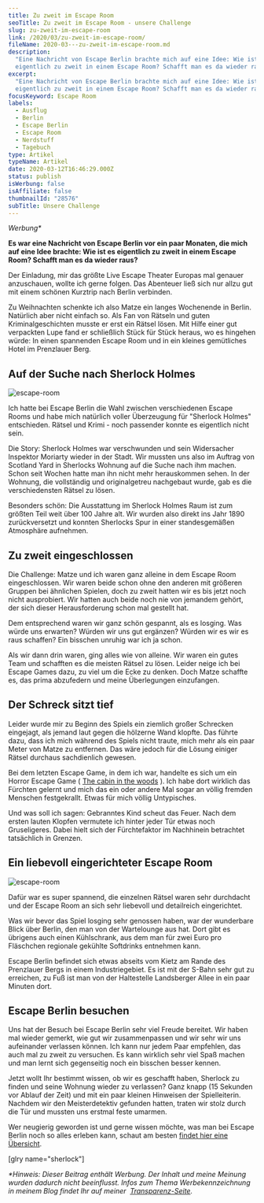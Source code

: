 ```yaml
---
title: Zu zweit im Escape Room
seoTitle: Zu zweit im Escape Room - unsere Challenge
slug: zu-zweit-im-escape-room
link: /2020/03/zu-zweit-im-escape-room/
fileName: 2020-03---zu-zweit-im-escape-room.md
description:
  "Eine Nachricht von Escape Berlin brachte mich auf eine Idee: Wie ist es
  eigentlich zu zweit in einem Escape Room? Schafft man es da wieder raus?"
excerpt:
  "Eine Nachricht von Escape Berlin brachte mich auf eine Idee: Wie ist es
  eigentlich zu zweit in einem Escape Room? Schafft man es da wieder raus?"
focusKeyword: Escape Room
labels:
  - Ausflug
  - Berlin
  - Escape Berlin
  - Escape Room
  - Nerdstuff
  - Tagebuch
type: Artikel
typeName: Artikel
date: 2020-03-12T16:46:29.000Z
status: publish
isWerbung: false
isAffiliate: false
thumbnailId: "28576"
subTitle: Unsere Challenge
---
```


<em>Werbung\*</em>

<strong>Es war eine Nachricht von Escape Berlin vor ein paar Monaten, die mich
auf eine Idee brachte: Wie ist es eigentlich zu zweit in einem Escape Room?
Schafft man es da wieder raus?</strong>

Der Einladung, mir das größte Live Escape Theater Europas mal genauer
anzuschauen, wollte ich gerne folgen. Das Abenteuer ließ sich nur allzu gut mit
einem schönen Kurztrip nach Berlin verbinden.

Zu Weihnachten schenkte ich also Matze ein langes Wochenende in Berlin.
Natürlich aber nicht einfach so. Als Fan von Rätseln und guten
Kriminalgeschichten musste er erst ein Rätsel lösen. Mit Hilfe einer gut
verpackten Lupe fand er schließlich Stück für Stück heraus, wo es hingehen
würde: In einen spannenden Escape Room und in ein kleines gemütliches Hotel im
Prenzlauer Berg.

## Auf der Suche nach Sherlock Holmes

![escape-room](http://cardamonchai.com/wp-content/uploads/2020/03/2020-03-07-escape-berlin-8-400x533.jpg "Wie es im Inneren des Raums aussieht, verrate ich Euch natürlich nicht.")

Ich hatte bei Escape Berlin die Wahl zwischen verschiedenen Escape Rooms und
habe mich natürlich voller Überzeugung für "Sherlock Holmes" entschieden. Rätsel
und Krimi - noch passender konnte es eigentlich nicht sein.

Die Story: Sherlock Holmes war verschwunden und sein Widersacher Inspektor
Moriarty wieder in der Stadt. Wir mussten uns also im Auftrag von Scotland Yard
in Sherlocks Wohnung auf die Suche nach ihm machen. Schon seit Wochen hatte man
ihn nicht mehr herauskommen sehen. In der Wohnung, die vollständig und
originalgetreu nachgebaut wurde, gab es die verschiedensten Rätsel zu lösen.

Besonders schön: Die Ausstattung im Sherlock Holmes Raum ist zum größten Teil
weit über 100 Jahre alt. Wir wurden also direkt ins Jahr 1890 zurückversetzt und
konnten Sherlocks Spur in einer standesgemäßen Atmosphäre aufnehmen.

## Zu zweit eingeschlossen

Die Challenge: Matze und ich waren ganz alleine in dem Escape Room
eingeschlossen. Wir waren beide schon ohne den anderen mit größeren Gruppen bei
ähnlichen Spielen, doch zu zweit hatten wir es bis jetzt noch nicht ausprobiert.
Wir hatten auch beide noch nie von jemandem gehört, der sich dieser
Herausforderung schon mal gestellt hat.

Dem entsprechend waren wir ganz schön gespannt, als es losging. Was würde uns
erwarten? Würden wir uns gut ergänzen? Würden wir es wir es raus schaffen? Ein
bisschen unruhig war ich ja schon.

Als wir dann drin waren, ging alles wie von alleine. Wir waren ein gutes Team
und schafften es die meisten Rätsel zu lösen. Leider neige ich bei Escape Games
dazu, zu viel um die Ecke zu denken. Doch Matze schaffte es, das prima
abzufedern und meine Überlegungen einzufangen.

## Der Schreck sitzt tief

Leider wurde mir zu Beginn des Spiels ein ziemlich großer Schrecken eingejagt,
als jemand laut gegen die hölzerne Wand klopfte. Das führte dazu, dass ich mich
während des Spiels nicht traute, mich mehr als ein paar Meter von Matze zu
entfernen. Das wäre jedoch für die Lösung einiger Rätsel durchaus sachdienlich
gewesen.

Bei dem letzten Escape Game, in dem ich war, handelte es sich um ein Horror
Escape Game ( [The cabin in the woods](/2019/07/die-gruselserie-ist-wieder-da/)
). Ich habe dort wirklich das Fürchten gelernt und mich das ein oder andere Mal
sogar an völlig fremden Menschen festgekrallt. Etwas für mich völlig
Untypisches.

Und was soll ich sagen: Gebranntes Kind scheut das Feuer. Nach dem ersten lauten
Klopfen vermutete ich hinter jeder Tür etwas noch Gruseligeres. Dabei hielt sich
der Fürchtefaktor im Nachhinein betrachtet tatsächlich in Grenzen.

## Ein liebevoll eingerichteter Escape Room

![escape-room](http://cardamonchai.com/wp-content/uploads/2020/03/2020-03-07-escape-berlin-4-400x300.jpg "Liebevolle Details")

Dafür war es super spannend, die einzelnen Rätsel waren sehr durchdacht und der
Escape Room an sich sehr liebevoll und detailreich eingerichtet.

Was wir bevor das Spiel losging sehr genossen haben, war der wunderbare Blick
über Berlin, den man von der Wartelounge aus hat. Dort gibt es übrigens auch
einen Kühlschrank, aus dem man für zwei Euro pro Fläschchen regionale gekühlte
Softdrinks entnehmen kann.

Escape Berlin befindet sich etwas abseits vom Kietz am Rande des Prenzlauer
Bergs in einem Industriegebiet. Es ist mit der S-Bahn sehr gut zu erreichen, zu
Fuß ist man von der Haltestelle Landsberger Allee in ein paar Minuten dort.

## Escape Berlin besuchen

Uns hat der Besuch bei Escape Berlin sehr viel Freude bereitet. Wir haben mal
wieder gemerkt, wie gut wir zusammenpassen und wir sehr wir uns aufeinander
verlassen können. Ich kann nur jedem Paar empfehlen, das auch mal zu zweit zu
versuchen. Es kann wirklich sehr viel Spaß machen und man lernt sich gegenseitig
noch ein bisschen besser kennen.

Jetzt wollt Ihr bestimmt wissen, ob wir es geschafft haben, Sherlock zu finden
und seine Wohnung wieder zu verlassen? Ganz knapp (15 Sekunden vor Ablauf der
Zeit) und mit ein paar kleinen Hinweisen der Spielleiterin. Nachdem wir den
Meisterdetektiv gefunden hatten, traten wir stolz durch die Tür und mussten uns
erstmal feste umarmen.

Wer neugierig geworden ist und gerne wissen möchte, was man bei Escape Berlin
noch so alles erleben kann, schaut am besten
[findet hier eine Übersicht](https://www.escape-berlin.de).

[glry name="sherlock"]

<em>\*Hinweis: Dieser Beitrag enthält Werbung. Der Inhalt und meine Meinung
wurden dadurch nicht beeinflusst. Infos zum Thema Werbekennzeichnung in meinem
Blog findet Ihr auf meiner  [Transparenz-Seite](/werbung/). </em>
